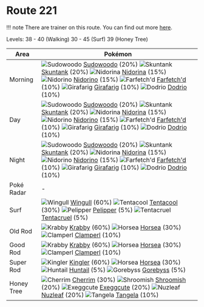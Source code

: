 # Route 221

!!! note
    There are trainer on this route. You can find out more [here](/trainer_changes/route_221/).

Levels: 38 - 40 (Walking) 30 - 45 (Surf) 39 (Honey Tree)

Area       | Pokémon
---        | ---
Morning    | ![][185]  [Sudowoodo] (20%) ![][435]  [Skuntank] (20%) ![][030]  [Nidorina] (15%)  ![][033]  [Nidorino] (15%) ![][083]  [Farfetch'd] (10%) ![][203]  [Girafarig] (10%)  ![][085]  [Dodrio] (10%)
Day        | ![][185]  [Sudowoodo] (20%) ![][435]  [Skuntank] (20%) ![][030]  [Nidorina] (15%)  ![][033]  [Nidorino] (15%) ![][083]  [Farfetch'd] (10%) ![][203]  [Girafarig] (10%)  ![][085]  [Dodrio] (10%)
Night      | ![][185]  [Sudowoodo] (20%) ![][435]  [Skuntank] (20%) ![][030]  [Nidorina] (15%)  ![][033]  [Nidorino] (15%) ![][083]  [Farfetch'd] (10%) ![][203]  [Girafarig] (10%)  ![][085]  [Dodrio] (10%)
Poké Radar | -
Surf       | ![][278]  [Wingull] (60%) ![][072]  [Tentacool] (30%) ![][279]  [Pelipper] (5%)  ![][073]  [Tentacruel] (5%)
Old Rod    | ![][098]  [Krabby] (60%) ![][116]  [Horsea] (30%) ![][366]  [Clamperl] (10%)
Good Rod   | ![][098]  [Krabby] (60%) ![][116]  [Horsea] (30%) ![][366]  [Clamperl] (10%)
Super Rod  | ![][099]  [Kingler] (60%) ![][116]  [Horsea] (30%) ![][367]  [Huntail] (5%)  ![][368]  [Gorebyss] (5%)
Honey Tree | ![][421]  [Cherrim] (30%) ![][285]  [Shroomish] (20%) ![][102]  [Exeggcute] (20%)  ![][274]  [Nuzleaf] (20%) ![][114]  [Tangela] (10%)


[030]: https://raw.githubusercontent.com/PokeAPI/sprites/master/sprites/pokemon/30.png "Nidorina"
[033]: https://raw.githubusercontent.com/PokeAPI/sprites/master/sprites/pokemon/33.png "Nidorino"
[072]: https://raw.githubusercontent.com/PokeAPI/sprites/master/sprites/pokemon/72.png "Tentacool"
[073]: https://raw.githubusercontent.com/PokeAPI/sprites/master/sprites/pokemon/73.png "Tentacruel"
[083]: https://raw.githubusercontent.com/PokeAPI/sprites/master/sprites/pokemon/83.png "Farfetch'd"
[085]: https://raw.githubusercontent.com/PokeAPI/sprites/master/sprites/pokemon/85.png "Dodrio"
[098]: https://raw.githubusercontent.com/PokeAPI/sprites/master/sprites/pokemon/98.png "Krabby"
[099]: https://raw.githubusercontent.com/PokeAPI/sprites/master/sprites/pokemon/99.png "Kingler"
[102]: https://raw.githubusercontent.com/PokeAPI/sprites/master/sprites/pokemon/102.png "Exeggcute"
[114]: https://raw.githubusercontent.com/PokeAPI/sprites/master/sprites/pokemon/114.png "Tangela"
[116]: https://raw.githubusercontent.com/PokeAPI/sprites/master/sprites/pokemon/116.png "Horsea"
[185]: https://raw.githubusercontent.com/PokeAPI/sprites/master/sprites/pokemon/185.png "Sudowoodo"
[203]: https://raw.githubusercontent.com/PokeAPI/sprites/master/sprites/pokemon/203.png "Girafarig"
[274]: https://raw.githubusercontent.com/PokeAPI/sprites/master/sprites/pokemon/274.png "Nuzleaf"
[278]: https://raw.githubusercontent.com/PokeAPI/sprites/master/sprites/pokemon/278.png "Wingull"
[279]: https://raw.githubusercontent.com/PokeAPI/sprites/master/sprites/pokemon/279.png "Pelipper"
[285]: https://raw.githubusercontent.com/PokeAPI/sprites/master/sprites/pokemon/285.png "Shroomish"
[366]: https://raw.githubusercontent.com/PokeAPI/sprites/master/sprites/pokemon/366.png "Clamperl"
[367]: https://raw.githubusercontent.com/PokeAPI/sprites/master/sprites/pokemon/367.png "Huntail"
[368]: https://raw.githubusercontent.com/PokeAPI/sprites/master/sprites/pokemon/368.png "Gorebyss"
[421]: https://raw.githubusercontent.com/PokeAPI/sprites/master/sprites/pokemon/421.png "Cherrim"
[435]: https://raw.githubusercontent.com/PokeAPI/sprites/master/sprites/pokemon/435.png "Skuntank"
[Nidorina]: /pokemon_changes/030/
[Nidorino]: /pokemon_changes/033/
[Tentacool]: /pokemon_changes/072/
[Tentacruel]: /pokemon_changes/073/
[Farfetch'd]: /pokemon_changes/083/
[Dodrio]: /pokemon_changes/085/
[Krabby]: /pokemon_changes/098/
[Kingler]: /pokemon_changes/099/
[Exeggcute]: /pokemon_changes/102/
[Tangela]: /pokemon_changes/114/
[Horsea]: /pokemon_changes/116/
[Sudowoodo]: /pokemon_changes/185/
[Girafarig]: /pokemon_changes/203/
[Nuzleaf]: /pokemon_changes/274/
[Wingull]: /pokemon_changes/278/
[Pelipper]: /pokemon_changes/279/
[Shroomish]: /pokemon_changes/285/
[Clamperl]: /pokemon_changes/366/
[Huntail]: /pokemon_changes/367/
[Gorebyss]: /pokemon_changes/368/
[Cherrim]: /pokemon_changes/421/
[Skuntank]: /pokemon_changes/435/
